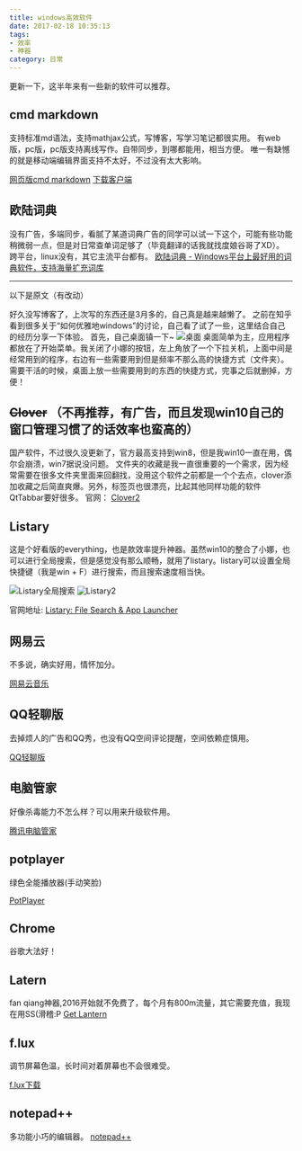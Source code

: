 ```yaml
---
title: windows高效软件
date: 2017-02-18 10:35:13
tags: 
- 效率
- 神器
category: 日常
---
```


更新一下，这半年来有一些新的软件可以推荐。
<!-- more -->

## cmd markdown
支持标准md语法，支持mathjax公式，写博客，写学习笔记都很实用。
有web版，pc版，pc版支持离线写作。自带同步，到哪都能用，相当方便。
唯一有缺憾的就是移动端编辑界面支持不太好，不过没有太大影响。

[网页版cmd markdown](https://www.zybuluo.com/mdeditor)
[下载客户端](https://www.zybuluo.com/cmd/)


## 欧陆词典
没有广告，多端同步，看腻了某道词典广告的同学可以试一下这个，可能有些功能稍微弱一点，但是对日常查单词足够了（毕竟翻译的话我就找度娘谷哥了XD）。
跨平台，linux没有，其它主流平台都有。
[欧陆词典 - Windows平台上最好用的词典软件，支持海量扩充词库](http://www.eudic.net/eudic/windows.aspx)

---
以下是原文（有改动）

好久没写博客了，上次写的东西还是3月多的，自己真是越来越懒了。
之前在知乎看到很多关于“如何优雅地windows”的讨论，自己看了试了一些，这里结合自己的经历分享一下体验。
首先，自己桌面镇一下~
![桌面]( http://7xrsid.com1.z0.glb.clouddn.com/5-29%2Fdesktop.png "桌面")
桌面简单为主，应用程序都放在了开始菜单。我关闭了小娜的按钮，左上角放了一个下拉关机，上面中间是经常用到的程序，右边有一些需要用到但是频率不那么高的快捷方式（文件夹）。需要干活的时候，桌面上放一些需要用到的东西的快捷方式，完事之后就删掉，方便！

## ~~Clover~~ （不再推荐，有广告，而且发现win10自己的窗口管理习惯了的话效率也蛮高的）
国产软件，不过很久没更新了，官方最高支持到win8，但是我win10一直在用，偶尔会崩溃，win7据说没问题。
文件夹的收藏是我一直很重要的一个需求，因为经常需要在很多文件夹里面来回翻找，没用这个软件之前都是一个个去点，clover添加收藏之后简直爽爆。另外，标签页也很漂亮，比起其他同样功能的软件QtTabbar要好很多。
官网：
[Clover2][1]

## Listary
这是个好看版的everything，也是款效率提升神器。虽然win10的整合了小娜，也可以进行全局搜索，但是感觉没有那么顺畅，就用了listary。listary可以设置全局快捷键（我是win + F）进行搜索，而且搜索速度相当快。

![Listary全局搜索](http://7xrsid.com1.z0.glb.clouddn.com/5-29%2Flistary1.png "Listary全局搜索")
![Listary2](http://7xrsid.com1.z0.glb.clouddn.com/5-29%2Flistary2.png "Listary")

官网地址:
[Listary: File Search & App Launcher][2]


## 网易云
不多说，确实好用，情怀加分。

[网易云音乐][3]

## QQ轻聊版
去掉烦人的广告和QQ秀，也没有QQ空间评论提醒，空间依赖症慎用。

[QQ轻聊版][4]

## 电脑管家
好像杀毒能力不怎么样？可以用来升级软件用。

[腾讯电脑管家][5]

## potplayer
绿色全能播放器(手动笑脸)

[PotPlayer][6]


## Chrome
谷歌大法好！


## Latern
fan qiang神器,2016开始就不免费了，每个月有800m流量，其它需要充值，我现在用SS(滑稽:P
[Get Lantern][9]

## f.lux
调节屏幕色温，长时间对着屏幕也不会很难受。

[f.lux下载][7]

## notepad++
多功能小巧的编辑器。
[notepad++][8]


[1]: http://cn.ejie.me/ "易捷科技"
[2]: http://www.listary.com/ "Listary"
[3]: http://music.163.com/#/download "Netease Music"
[4]: http://im.qq.com/lightqq/ "QQ light"
[5]: http://guanjia.qq.com/
[6]: http://www.potplayer.org/
[7]: https://justgetflux.com/
[8]: https://notepad-plus-plus.org/
[9]: https://getlantern.org/